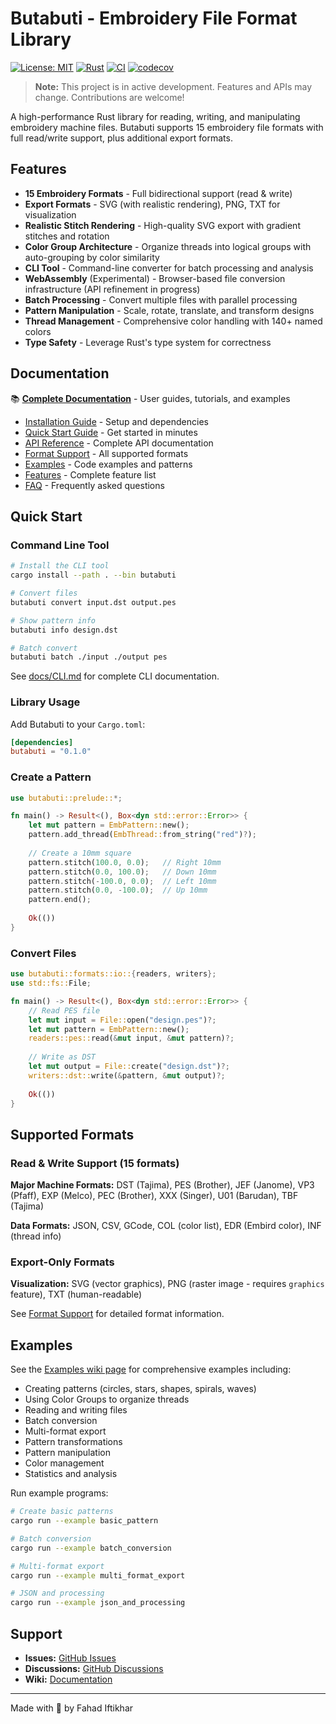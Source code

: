 # Butabuti - Embroidery File Format Library

[![License: MIT](https://img.shields.io/badge/License-MIT-yellow.svg)](https://opensource.org/licenses/MIT)
[![Rust](https://img.shields.io/badge/rust-1.70%2B-orange.svg)](https://www.rust-lang.org/)
[![CI](https://github.com/Fahad090NP/Butabuti/workflows/CI/badge.svg)](https://github.com/Fahad090NP/Butabuti/actions)
[![codecov](https://codecov.io/gh/Fahad090NP/Butabuti/branch/main/graph/badge.svg)](https://codecov.io/gh/Fahad090NP/Butabuti)

> **Note:** This project is in active development. Features and APIs may change. Contributions are welcome!

A high-performance Rust library for reading, writing, and manipulating embroidery machine files. Butabuti supports 15 embroidery file formats with full read/write support, plus additional export formats.

## Features

- **15 Embroidery Formats** - Full bidirectional support (read & write)
- **Export Formats** - SVG (with realistic rendering), PNG, TXT for visualization
- **Realistic Stitch Rendering** - High-quality SVG export with gradient stitches and rotation
- **Color Group Architecture** - Organize threads into logical groups with auto-grouping by color similarity
- **CLI Tool** - Command-line converter for batch processing and analysis
- **WebAssembly** (Experimental) - Browser-based file conversion infrastructure (API refinement in progress)
- **Batch Processing** - Convert multiple files with parallel processing
- **Pattern Manipulation** - Scale, rotate, translate, and transform designs
- **Thread Management** - Comprehensive color handling with 140+ named colors
- **Type Safety** - Leverage Rust's type system for correctness

## Documentation

📚 **[Complete Documentation](https://github.com/Fahad090NP/Butabuti/wiki)** - User guides, tutorials, and examples

- [Installation Guide](https://github.com/Fahad090NP/Butabuti/wiki/Installation) - Setup and dependencies
- [Quick Start Guide](https://github.com/Fahad090NP/Butabuti/wiki/Quick-Start) - Get started in minutes
- [API Reference](https://github.com/Fahad090NP/Butabuti/wiki/API-Reference) - Complete API documentation
- [Format Support](https://github.com/Fahad090NP/Butabuti/wiki/Format-Support) - All supported formats
- [Examples](https://github.com/Fahad090NP/Butabuti/wiki/Examples) - Code examples and patterns
- [Features](https://github.com/Fahad090NP/Butabuti/wiki/Features) - Complete feature list
- [FAQ](https://github.com/Fahad090NP/Butabuti/wiki/FAQ) - Frequently asked questions

## Quick Start

### Command Line Tool

```bash
# Install the CLI tool
cargo install --path . --bin butabuti

# Convert files
butabuti convert input.dst output.pes

# Show pattern info
butabuti info design.dst

# Batch convert
butabuti batch ./input ./output pes
```

See [docs/CLI.md](docs/CLI.md) for complete CLI documentation.

### Library Usage

Add Butabuti to your `Cargo.toml`:

```toml
[dependencies]
butabuti = "0.1.0"
```

### Create a Pattern

```rust
use butabuti::prelude::*;

fn main() -> Result<(), Box<dyn std::error::Error>> {
    let mut pattern = EmbPattern::new();
    pattern.add_thread(EmbThread::from_string("red")?);
    
    // Create a 10mm square
    pattern.stitch(100.0, 0.0);   // Right 10mm
    pattern.stitch(0.0, 100.0);   // Down 10mm
    pattern.stitch(-100.0, 0.0);  // Left 10mm
    pattern.stitch(0.0, -100.0);  // Up 10mm
    pattern.end();
    
    Ok(())
}
```

### Convert Files

```rust
use butabuti::formats::io::{readers, writers};
use std::fs::File;

fn main() -> Result<(), Box<dyn std::error::Error>> {
    // Read PES file
    let mut input = File::open("design.pes")?;
    let mut pattern = EmbPattern::new();
    readers::pes::read(&mut input, &mut pattern)?;
    
    // Write as DST
    let mut output = File::create("design.dst")?;
    writers::dst::write(&pattern, &mut output)?;
    
    Ok(())
}
```

## Supported Formats

### Read & Write Support (15 formats)

**Major Machine Formats:** DST (Tajima), PES (Brother), JEF (Janome), VP3 (Pfaff), EXP (Melco), PEC (Brother), XXX (Singer), U01 (Barudan), TBF (Tajima)

**Data Formats:** JSON, CSV, GCode, COL (color list), EDR (Embird color), INF (thread info)

### Export-Only Formats

**Visualization:** SVG (vector graphics), PNG (raster image - requires `graphics` feature), TXT (human-readable)

See [Format Support](https://github.com/Fahad090NP/Butabuti/wiki/Format-Support) for detailed format information.

## Examples

See the [Examples wiki page](https://github.com/Fahad090NP/Butabuti/wiki/Examples) for comprehensive examples including:

- Creating patterns (circles, stars, shapes, spirals, waves)
- Using Color Groups to organize threads
- Reading and writing files
- Batch conversion
- Multi-format export
- Pattern transformations
- Pattern manipulation
- Color management
- Statistics and analysis

Run example programs:

```bash
# Create basic patterns
cargo run --example basic_pattern

# Batch conversion
cargo run --example batch_conversion

# Multi-format export
cargo run --example multi_format_export

# JSON and processing
cargo run --example json_and_processing
```

## Support

- **Issues:** [GitHub Issues](https://github.com/Fahad090NP/Butabuti/issues)
- **Discussions:** [GitHub Discussions](https://github.com/Fahad090NP/Butabuti/discussions)
- **Wiki:** [Documentation](https://github.com/Fahad090NP/Butabuti/wiki)

---

Made with 🌸 by Fahad Iftikhar
